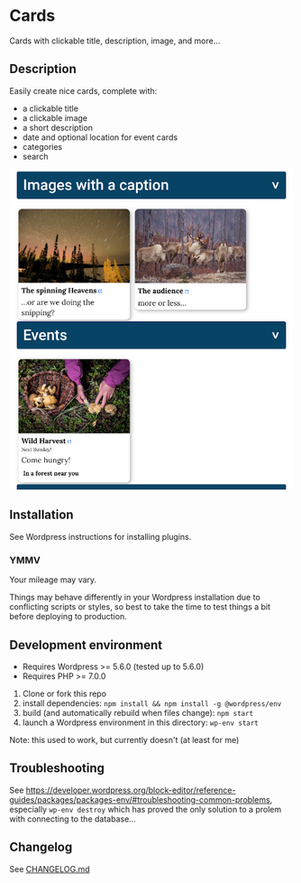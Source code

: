 # Cards

Cards with clickable title, description, image, and more…

## Description

Easily create nice cards, complete with:
- a clickable title
- a clickable image
- a short description
- date and optional location for event cards
- categories
- search

![Screenshot](/screenshot.png)

## Installation

See Wordpress instructions for installing plugins.

### YMMV

Your mileage may vary.

Things may behave differently in your Wordpress installation due to conflicting scripts or styles, so best to take the time to test things a bit before deploying to production.

## Development environment

- Requires Wordpress >=  5.6.0 (tested up to 5.6.0)
- Requires PHP >= 7.0.0
1. Clone or fork this repo
2. install dependencies: `npm install && npm install -g @wordpress/env`
3. build (and automatically rebuild when files change): `npm start`
4. launch a Wordpress environment in this directory: `wp-env start`

Note: this used to work, but currently doesn't (at least for me)

## Troubleshooting

See https://developer.wordpress.org/block-editor/reference-guides/packages/packages-env/#troubleshooting-common-problems, especially `wp-env destroy` which has proved the only solution to a prolem with connecting to the database…

## Changelog

See [CHANGELOG.md](/CHANGELOG.md)

